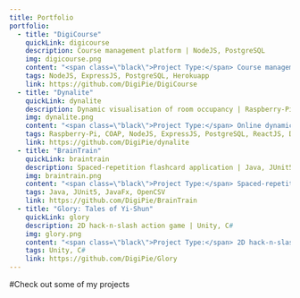 ```yaml
---
title: Portfolio
portfolio:
  - title: "DigiCourse"
    quickLink: digicourse
    description: Course management platform | NodeJS, PostgreSQL
    img: digicourse.png
    content: "<span class=\"black\">Project Type:</span> Course management platform<br><span class=\"black\">Duration:</span> September to November 2019<br><span class=\"black\">Technology:</span> NodeJS, ExpressJS, PostgreSQL, Herokuapp<br><span class=\"black\">Team: </span><a href=\"https://www.evantay.com\">Evan Tay</a>, <a href=\"https://github.com/halcyoneee\">Lee Tze Ting</a>, <a href=\"https://github.com/Aquarinte/\">Jacqueline Cheong</a>, <a href=\"https://github.com/awarenessxz\">Bryan Koh</a><br><br><span class=\"black\">Description: </span><br><i>A course management platform where student-teacher interactions can take place seamlessly online.</i><br><br>We worked on DigiCourse under the National University of Singapore's <a href=\"https://nusmods.com/modules/CS2102/database-systems\">CS2102: Database Systems module</a>. It is a database-centric project which features course enrolment and management, and forum posting and management. To find out more, visit the <a href=\"https://github.com/DigiPie/DigiCourse\">GitHub page</a>.<br><br>DigiCourse is continuously deployed to Herokuapp, with the aid of Heroku build-packs, including the <a href=\"https://github.com/DigiPie/psql-heroku-buildpack\">psql-heroku-buildpack</a> which was written by me. This build pack executes a PostgreSQL script file on deployment to Heroku.<br><br><span class=\"black\">Resources: </span><br><a href=\"https://digicourse.herokuapp.com\">View the Herokuapp deployment</a><br><a href=\"https://github.com/DigiPie/DigiCourse\">View the GitHub repository</a>"
    tags: NodeJS, ExpressJS, PostgreSQL, Herokuapp
    link: https://github.com/DigiPie/DigiCourse
  - title: "Dynalite"
    quickLink: dynalite
    description: Dynamic visualisation of room occupancy | Raspberry-Pi, COAP, NodeJS, PostgreSQL, ReactJS
    img: dynalite.png
    content: "<span class=\"black\">Project Type:</span> Online dynamic visualisation of room occupancy<br><span class=\"black\">Duration:</span> September to November 2019<br><span class=\"black\">Technology:</span> Raspberry-Pi, COAP, NodeJS, ExpressJS, PostgreSQL, ReactJS, Docker<br><span class=\"black\">Team: </span><a href=\"https://www.evantay.com\">Evan Tay</a>, <a href=\"https://github.com/pikulet/\">Joyce Yeo</a>, <a href=\"https://github.com/crazoter/\">Matthew Lee</a>, <a href=\"https://github.com/Happytreat\">Melodies Sim</a><br><br><span class=\"black\">Description: </span><br><i>Dynalite is an Internet-of-Things application which performs dynamic visualisation of room occupancy.</i><br><br>We worked on Dynalite under the National University of Singapore's <a href=\"https://nusmods.com/modules/CS3103/computer-networks-practice\">CS3103: Computer Networks Practice module</a>. Dynalite is an Internet-of-Things application which performs dynamic visualisation of room occupancy. Dynalite uses one or more Raspberry Pis to measure room occupancy and a NodeJS-Express-PostgreSQL web server to store and visualise the measured data. Communication betwene the Pis and the server is implemented using COAP.<br><br><span class=\"black\">Resources: </span><br><a href=\"https://www.evantay.com/tech/dynalite/\">View the web page</a><br><a href=\"https://github.com/DigiPie/dynalite\">View the GitHub repository</a>"
    tags: Raspberry-Pi, COAP, NodeJS, ExpressJS, PostgreSQL, ReactJS, Docker
    link: https://github.com/DigiPie/dynalite
  - title: "BrainTrain"
    quickLink: braintrain
    description: Spaced-repetition flashcard application | Java, JUnit5, JavaFx, OpenCSV
    img: braintrain.png
    content: "<span class=\"black\">Project Type:</span> Spaced-repetition flashcard application<br><span class=\"black\">Duration:</span> March to April 2019<br><span class=\"black\">Technology:</span> Java, JUnit5, JavaFx, OpenCSV<br><span class=\"black\">Team: </span><a href=\"https://www.evantay.com\">Evan Tay</a>, <a href=\"https://github.com/halcyoneee\">Lee Tze Ting</a>, <a href=\"https://github.com/eugenefdw\">Eugene Foo</a>, <a href=\"https://github.com/lallanachang\">Chang Lei</a>, <a href=\"https://github.com/jeraldtsy\">Jerald Tan</a><br><br><span class=\"black\">Description: </span><br><i>BrainTrain is a spaced-repetition flashcard application which makes memorizing easy and effective. With BrainTrain’s <a href=\"https://www.theguardian.com/education/2016/jan/23/spaced-repetition-a-hack-to-make-your-brain-store-information\">Spaced Repetition System (SRS)</a> optimizing your flashcard revision intervals, you will be able to learn more in less time.</i><br><br>We worked on BrainTrain under the National University of Singapore's <a href=\"https://nusmods.com/modules/CS2103T/software-engineering\">CS2103T: Software Engineering module</a>. My primary responsibility was to design and develop the Card Management System. My secondary responsibility was to act as the project’s documentation lead. To find out more, view my <a href=\"https://digipie.github.io/BrainTrain/team/digipie.html\">project portfolio page</a>.<br><br><span class=\"black\">Resources: </span><br><a href=\"https://digipie.github.io/BrainTrain/index.html\">View the project page</a><br><a href=\"https://github.com/DigiPie/BrainTrain\">View the GitHub repository</a>"
    tags: Java, JUnit5, JavaFx, OpenCSV
    link: https://github.com/DigiPie/BrainTrain
  - title: "Glory: Tales of Yi-Shun"
    quickLink: glory
    description: 2D hack-n-slash action game | Unity, C#
    img: glory.png
    content: "<span class=\"black\">Project Type:</span> 2D hack-n-slash action game<br><span class=\"black\">Duration:</span> May to September 2018<br><span class=\"black\">Technology:</span> Unity, C#<br><span class=\"black\">Team: </span><a href=\"http://www.evantay.com\">Evan Tay</a>, <a href=\"http://www.linkedin.com/in/xuanhao\">Lim Xuan Hao</a><br><br><span class=\"black\">Description: </span><br><i>In Glory, you play as Yi-Shun, the last remaining swordsman of the great city of Sandosa. The undead warlord Ma Ti and his minions are advancing on the city and only you can stop them.</i><br><br>We worked on this project under the National University of Singapore's <a href=\"http://nusskylab-dev.comp.nus.edu.sg/\">CP2106: Independent Software Development Project (Orbital) module </a> which was conducted during the summer break. We were one of the top 11 out of 211 teams which received an award (Honorable Mention).<br><br><span class=\"black\">Resources: </span><br><a href=\"https://digipie.itch.io/glory\">Download the game</a><br><a href=\"https://github.com/DigiPie/Glory\">View the GitHub repository</a>"
    tags: Unity, C#
    link: https://github.com/DigiPie/Glory
---
```

#Check out some of my projects
